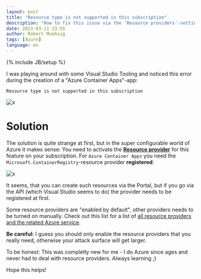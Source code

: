 ```yaml
---
layout: post
title: "Resource type is not supported in this subscription"
description: "How to fix this issue via the 'Resource providers'-settings."
date: 2023-03-11 23:55
author: Robert Muehsig
tags: [Azure]
language: en
---
```


{% include JB/setup %}

I was playing around with some Visual Studio Tooling and noticed this error during the creation of a "Azure Container Apps"-app:

`Resource type is not supported in this subscription`

![x]({{BASE_PATH}}/assets/md-images/2023-03-11/error.png "Error")

# Solution

The solution is quite strange at first, but in the super configurable world of Azure it makes sense: You need to activate the [__Resource provider__](https://learn.microsoft.com/en-us/azure/azure-resource-manager/management/resource-providers-and-types) for this feature on your subscription. For `Azure Container Apps` you need the `Microsoft.ContainerRegistry`-resource provider __registered__:

![x]({{BASE_PATH}}/assets/md-images/2023-03-11/solution.png "Solution")

It seems, that you can create such resources via the Portal, but if you go via the API (which Visual Studio seems to do) the provider needs to be registered at first. 

Some resource providers are "enabled by default", other providers needs to be turned on manually. Check out this list for a list of [all resource providers and the related Azure service](https://learn.microsoft.com/en-us/azure/azure-resource-manager/management/azure-services-resource-providers).

__Be careful:__ I guess you should only enable the resource providers that you really need, otherwise your attack surface will get larger.

To be honest: This was completly new for me - I do Azure since ages and never had to deal with resource providers. Always learning ;)

Hope this helps!  
